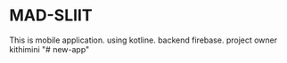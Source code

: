 # MAD-SLIIT
This is mobile application. using kotline. backend firebase. project owner kithimini
"# new-app" 
